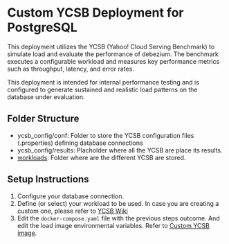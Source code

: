 # Custom YCSB Deployment for PostgreSQL

This deployment utilizes the YCSB (Yahoo! Cloud Serving Benchmark) to simulate load and evaluate the performance of debezium. The benchmark executes a configurable workload and measures key performance metrics such as throughput, latency, and error rates.

This deployment is intended for internal performance testing and is configured to generate sustained and realistic load patterns on the database under evaluation.

## Folder Structure

* ycsb_config/conf: Folder to store the YCSB configuration files (.properties) defining database connections
* ycsb_config/results: Placholder where all the YCSB are place its results.
* [workloads](../workloads/): Folder where are the different YCSB are stored. 

## Setup Instructions

1. Configure your database connection. 
2. Define (or select) your workload to be used. In case you are creating a custom one, please refer to [YCSB Wiki](https://github.com/brianfrankcooper/YCSB/wiki/Implementing-New-Workloads)
3. Edit the `docker-compose.yaml` file with the previous steps outcome. And edit the load image environmental variables. Refer to [Custom YCSB image](../../../container_images/ycsb_jdbc/README.md). 
